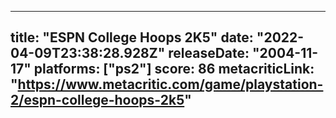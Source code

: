 
---
title: "ESPN College Hoops 2K5"
date: "2022-04-09T23:38:28.928Z"
releaseDate: "2004-11-17"
platforms: ["ps2"]
score: 86
metacriticLink: "https://www.metacritic.com/game/playstation-2/espn-college-hoops-2k5"
---
